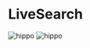 # LiveSearch
![hippo](https://s3.gifyu.com/images/livesearch-gif.gif)
![hippo](https://media3.giphy.com/media/aUovxH8Vf9qDu/giphy.gif)
